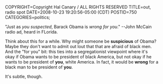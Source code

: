 COPYRIGHT=Copyright Hal Canary / ALL RIGHTS RESERVED
TITLE=out, radio spot
DATE=2008-10-23 19:20:56-05:00 (CDT)
POSTID=750
CATEGORIES=politics;

"Just as _you suspected_, Barack Obama is _wrong for you_." --John McCain radio ad, heard in FLorida.

Think about this for a while. Why might someone be **suspicious** of Obama? Maybe they don't want to admit out lout that that are afraid of black men. And the "for you" bit: this ties into a segregationist viewpoint where it's okay if Obama wants to be president of black America, but not okay if he wants to be president of **you**, white America. In fact, it would be **wrong** for a black man to be president of **you**.

It's subtle, though.
